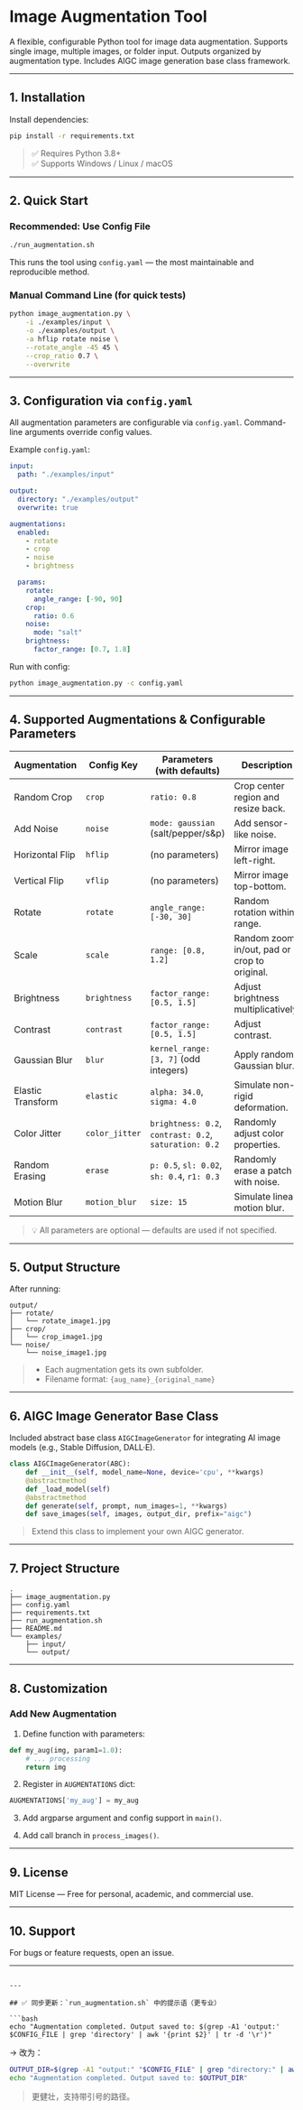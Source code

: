 # Image Augmentation Tool

A flexible, configurable Python tool for image data augmentation. Supports single image, multiple images, or folder input. Outputs organized by augmentation type. Includes AIGC image generation base class framework.

---

## 1. Installation

Install dependencies:

```bash
pip install -r requirements.txt
```

> ✅ Requires Python 3.8+  
> ✅ Supports Windows / Linux / macOS

---

## 2. Quick Start

### Recommended: Use Config File

```bash
./run_augmentation.sh
```

This runs the tool using `config.yaml` — the most maintainable and reproducible method.

### Manual Command Line (for quick tests)

```bash
python image_augmentation.py \
    -i ./examples/input \
    -o ./examples/output \
    -a hflip rotate noise \
    --rotate_angle -45 45 \
    --crop_ratio 0.7 \
    --overwrite
```

---

## 3. Configuration via `config.yaml`

All augmentation parameters are configurable via `config.yaml`. Command-line arguments override config values.

Example `config.yaml`:

```yaml
input:
  path: "./examples/input"

output:
  directory: "./examples/output"
  overwrite: true

augmentations:
  enabled:
    - rotate
    - crop
    - noise
    - brightness

  params:
    rotate:
      angle_range: [-90, 90]
    crop:
      ratio: 0.6
    noise:
      mode: "salt"
    brightness:
      factor_range: [0.7, 1.8]
```

Run with config:

```bash
python image_augmentation.py -c config.yaml
```

---

## 4. Supported Augmentations & Configurable Parameters

| Augmentation     | Config Key       | Parameters (with defaults)                          | Description                                  |
|------------------|------------------|-----------------------------------------------------|----------------------------------------------|
| Random Crop      | `crop`           | `ratio: 0.8`                                        | Crop center region and resize back.          |
| Add Noise        | `noise`          | `mode: gaussian` (salt/pepper/s&p)                  | Add sensor-like noise.                       |
| Horizontal Flip  | `hflip`          | (no parameters)                                     | Mirror image left-right.                     |
| Vertical Flip    | `vflip`          | (no parameters)                                     | Mirror image top-bottom.                     |
| Rotate           | `rotate`         | `angle_range: [-30, 30]`                            | Random rotation within range.                |
| Scale            | `scale`          | `range: [0.8, 1.2]`                                 | Random zoom in/out, pad or crop to original. |
| Brightness       | `brightness`     | `factor_range: [0.5, 1.5]`                          | Adjust brightness multiplicatively.          |
| Contrast         | `contrast`       | `factor_range: [0.5, 1.5]`                          | Adjust contrast.                             |
| Gaussian Blur    | `blur`           | `kernel_range: [3, 7]` (odd integers)               | Apply random Gaussian blur.                  |
| Elastic Transform| `elastic`        | `alpha: 34.0`, `sigma: 4.0`                         | Simulate non-rigid deformation.              |
| Color Jitter     | `color_jitter`   | `brightness: 0.2`, `contrast: 0.2`, `saturation: 0.2`| Randomly adjust color properties.            |
| Random Erasing   | `erase`          | `p: 0.5`, `sl: 0.02`, `sh: 0.4`, `r1: 0.3`          | Randomly erase a patch with noise.           |
| Motion Blur      | `motion_blur`    | `size: 15`                                          | Simulate linear motion blur.                 |

> 💡 All parameters are optional — defaults are used if not specified.

---

## 5. Output Structure

After running:

```
output/
├── rotate/
│   └── rotate_image1.jpg
├── crop/
│   └── crop_image1.jpg
└── noise/
    └── noise_image1.jpg
```

> - Each augmentation gets its own subfolder.
> - Filename format: `{aug_name}_{original_name}`

---

## 6. AIGC Image Generator Base Class

Included abstract base class `AIGCImageGenerator` for integrating AI image models (e.g., Stable Diffusion, DALL·E).

```python
class AIGCImageGenerator(ABC):
    def __init__(self, model_name=None, device='cpu', **kwargs)
    @abstractmethod
    def _load_model(self)
    @abstractmethod
    def generate(self, prompt, num_images=1, **kwargs)
    def save_images(self, images, output_dir, prefix="aigc")
```

> Extend this class to implement your own AIGC generator.

---

## 7. Project Structure

```
.
├── image_augmentation.py
├── config.yaml
├── requirements.txt
├── run_augmentation.sh
├── README.md
└── examples/
    ├── input/
    └── output/
```

---

## 8. Customization

### Add New Augmentation

1. Define function with parameters:

```python
def my_aug(img, param1=1.0):
    # ... processing
    return img
```

2. Register in `AUGMENTATIONS` dict:

```python
AUGMENTATIONS['my_aug'] = my_aug
```

3. Add argparse argument and config support in `main()`.

4. Add call branch in `process_images()`.

---

## 9. License

MIT License — Free for personal, academic, and commercial use.

---

## 10. Support

For bugs or feature requests, open an issue.

---
```

---

## ✅ 同步更新：`run_augmentation.sh` 中的提示语（更专业）

```bash
echo "Augmentation completed. Output saved to: $(grep -A1 'output:' $CONFIG_FILE | grep 'directory' | awk '{print $2}' | tr -d '\r')"
```

→ 改为：

```bash
OUTPUT_DIR=$(grep -A1 "output:" "$CONFIG_FILE" | grep "directory:" | awk '{print $2}' | tr -d '\r' | tr -d '"')
echo "Augmentation completed. Output saved to: $OUTPUT_DIR"
```

> 更健壮，支持带引号的路径。


